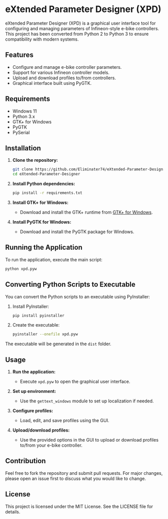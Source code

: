 
# eXtended Parameter Designer (XPD)

eXtended Parameter Designer (XPD) is a graphical user interface tool for configuring and managing parameters of Infineon-style e-bike controllers. This project has been converted from Python 2 to Python 3 to ensure compatibility with modern systems.

## Features
- Configure and manage e-bike controller parameters.
- Support for various Infineon controller models.
- Upload and download profiles to/from controllers.
- Graphical interface built using PyGTK.

## Requirements
- Windows 11
- Python 3.x
- GTK+ for Windows
- PyGTK
- PySerial

## Installation

1. **Clone the repository:**
   ```sh
   git clone https://github.com/Eliminater74/eXtended-Parameter-Designer.git
   cd eXtended-Parameter-Designer
   ```

2. **Install Python dependencies:**
   ```sh
   pip install -r requirements.txt
   ```

3. **Install GTK+ for Windows:**
   - Download and install the GTK+ runtime from [GTK+ for Windows](https://gtk.org/download/windows.php).

4. **Install PyGTK for Windows:**
   - Download and install the PyGTK package for Windows.

## Running the Application

To run the application, execute the main script:
```sh
python xpd.pyw
```

## Converting Python Scripts to Executable

You can convert the Python scripts to an executable using PyInstaller:
1. Install PyInstaller:
   ```sh
   pip install pyinstaller
   ```

2. Create the executable:
   ```sh
   pyinstaller --onefile xpd.pyw
   ```

The executable will be generated in the `dist` folder.

## Usage
1. **Run the application:**
   - Execute `xpd.pyw` to open the graphical user interface.

2. **Set up environment:**
   - Use the `gettext_windows` module to set up localization if needed.

3. **Configure profiles:**
   - Load, edit, and save profiles using the GUI.

4. **Upload/download profiles:**
   - Use the provided options in the GUI to upload or download profiles to/from your e-bike controller.

## Contribution
Feel free to fork the repository and submit pull requests. For major changes, please open an issue first to discuss what you would like to change.

## License
This project is licensed under the MIT License. See the LICENSE file for details.
